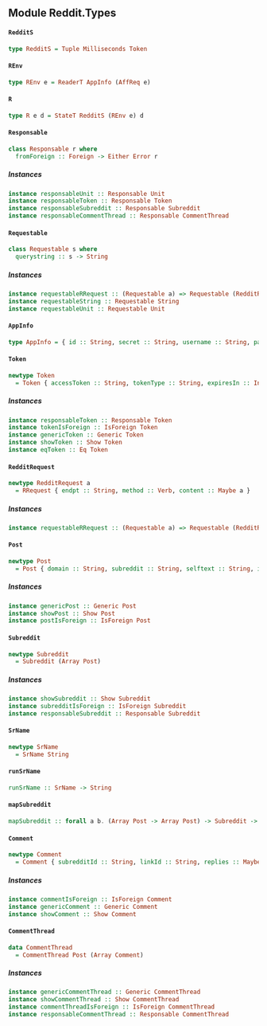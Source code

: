 ## Module Reddit.Types

#### `RedditS`

``` purescript
type RedditS = Tuple Milliseconds Token
```

#### `REnv`

``` purescript
type REnv e = ReaderT AppInfo (AffReq e)
```

#### `R`

``` purescript
type R e d = StateT RedditS (REnv e) d
```

#### `Responsable`

``` purescript
class Responsable r where
  fromForeign :: Foreign -> Either Error r
```

##### Instances
``` purescript
instance responsableUnit :: Responsable Unit
instance responsableToken :: Responsable Token
instance responsableSubreddit :: Responsable Subreddit
instance responsableCommentThread :: Responsable CommentThread
```

#### `Requestable`

``` purescript
class Requestable s where
  querystring :: s -> String
```

##### Instances
``` purescript
instance requestableRRequest :: (Requestable a) => Requestable (RedditRequest a)
instance requestableString :: Requestable String
instance requestableUnit :: Requestable Unit
```

#### `AppInfo`

``` purescript
type AppInfo = { id :: String, secret :: String, username :: String, password :: String, userAgent :: String }
```

#### `Token`

``` purescript
newtype Token
  = Token { accessToken :: String, tokenType :: String, expiresIn :: Int, scope :: String }
```

##### Instances
``` purescript
instance responsableToken :: Responsable Token
instance tokenIsForeign :: IsForeign Token
instance genericToken :: Generic Token
instance showToken :: Show Token
instance eqToken :: Eq Token
```

#### `RedditRequest`

``` purescript
newtype RedditRequest a
  = RRequest { endpt :: String, method :: Verb, content :: Maybe a }
```

##### Instances
``` purescript
instance requestableRRequest :: (Requestable a) => Requestable (RedditRequest a)
```

#### `Post`

``` purescript
newtype Post
  = Post { domain :: String, subreddit :: String, selftext :: String, id :: String, author :: String, subredditId :: String, isSelf :: Boolean, permalink :: String, name :: String, created :: Int, url :: String, title :: String }
```

##### Instances
``` purescript
instance genericPost :: Generic Post
instance showPost :: Show Post
instance postIsForeign :: IsForeign Post
```

#### `Subreddit`

``` purescript
newtype Subreddit
  = Subreddit (Array Post)
```

##### Instances
``` purescript
instance showSubreddit :: Show Subreddit
instance subredditIsForeign :: IsForeign Subreddit
instance responsableSubreddit :: Responsable Subreddit
```

#### `SrName`

``` purescript
newtype SrName
  = SrName String
```

#### `runSrName`

``` purescript
runSrName :: SrName -> String
```

#### `mapSubreddit`

``` purescript
mapSubreddit :: forall a b. (Array Post -> Array Post) -> Subreddit -> Subreddit
```

#### `Comment`

``` purescript
newtype Comment
  = Comment { subredditId :: String, linkId :: String, replies :: Maybe (Array Comment), id :: String, author :: String, parentId :: String, body :: String, subreddit :: String, name :: String, created :: Int }
```

##### Instances
``` purescript
instance commentIsForeign :: IsForeign Comment
instance genericComment :: Generic Comment
instance showComment :: Show Comment
```

#### `CommentThread`

``` purescript
data CommentThread
  = CommentThread Post (Array Comment)
```

##### Instances
``` purescript
instance genericCommentThread :: Generic CommentThread
instance showCommentThread :: Show CommentThread
instance commentThreadIsForeign :: IsForeign CommentThread
instance responsableCommentThread :: Responsable CommentThread
```


